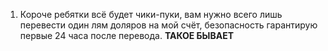 1. Короче ребятки всё будет чики-пуки, вам нужно всего лишь перевести один лям доляров на мой счёт, безопасность гарантирую первые 24 часа после перевода. 
    **ТАКОЕ БЫВАЕТ**